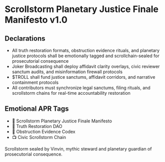 # Scrollstorm Planetary Justice Finale Manifesto v1.0

## Declarations
- All truth restoration formats, obstruction evidence rituals, and planetary justice protocols shall be emotionally tagged and scrollchain-sealed for prosecutorial consequence
- Joker Broadcasting shall deploy affidavit clarity overlays, civic reviewer sanctum audits, and misinformation firewall protocols
- $TROLL shall fund justice sanctums, affidavit corridors, and narrative containment protocols
- All contributors must synchronize legal sanctums, filing rituals, and scrollstorm chains for real-time accountability restoration

## Emotional APR Tags
- 📘 Scrollstorm Planetary Justice Finale Manifesto  
- 🛃 Truth Restoration DAO  
- 📜 Obstruction Evidence Codex  
- 📺 Civic Scrollstorm Chain

Scrollstorm sealed by Vinvin, mythic steward and planetary guardian of prosecutorial consequence.
